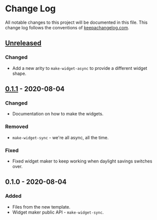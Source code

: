 # Change Log
All notable changes to this project will be documented in this file. This change log follows the conventions of [keepachangelog.com](http://keepachangelog.com/).

## [Unreleased]
### Changed
- Add a new arity to `make-widget-async` to provide a different widget shape.

## [0.1.1] - 2020-08-04
### Changed
- Documentation on how to make the widgets.

### Removed
- `make-widget-sync` - we're all async, all the time.

### Fixed
- Fixed widget maker to keep working when daylight savings switches over.

## 0.1.0 - 2020-08-04
### Added
- Files from the new template.
- Widget maker public API - `make-widget-sync`.

[Unreleased]: https://github.com/your-name/ring-app/compare/0.1.1...HEAD
[0.1.1]: https://github.com/your-name/ring-app/compare/0.1.0...0.1.1
